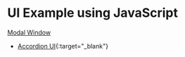 # UI Example using JavaScript

<a href="https://is0383kk.github.io/UI-Example-JavaScript/ModalWindow/" target="_blank" rel="noopener noreferrer">Modal Window</a>

- [Accordion UI](https://is0383kk.github.io/UI-Example-JavaScript/AccordionUI/){:target="_blank"}
